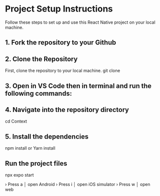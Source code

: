 # Project Setup Instructions

Follow these steps to set up and use this React Native project on your local machine.

## 1. Fork the repository to your Github
## 2. Clone the Repository
First, clone the repository to your local machine. 
 git clone <repository-url>

## 3. Open in VS Code then in terminal and run the following commands:

## 4. Navigate into the repository directory
 cd Context

 ## 5. Install the dependencies
 npm install or Yarn install

## Run the project files
npx expo start 

› Press a │ open Android
› Press i │ open iOS simulator
› Press w │ open web